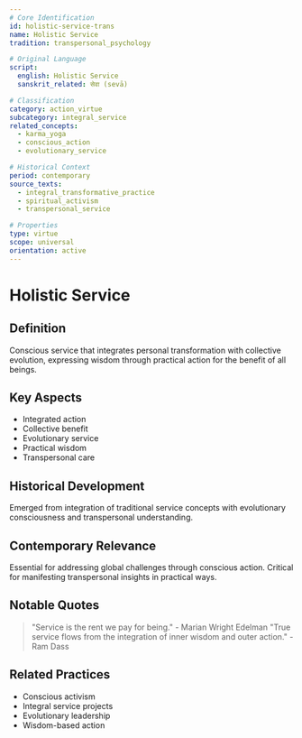```yaml
---
# Core Identification
id: holistic-service-trans
name: Holistic Service
tradition: transpersonal_psychology

# Original Language
script:
  english: Holistic Service
  sanskrit_related: सेवा (sevā)

# Classification
category: action_virtue
subcategory: integral_service
related_concepts:
  - karma_yoga
  - conscious_action
  - evolutionary_service

# Historical Context
period: contemporary
source_texts:
  - integral_transformative_practice
  - spiritual_activism
  - transpersonal_service

# Properties
type: virtue
scope: universal
orientation: active
---
```


# Holistic Service

## Definition
Conscious service that integrates personal transformation with collective evolution, expressing wisdom through practical action for the benefit of all beings.

## Key Aspects
- Integrated action
- Collective benefit
- Evolutionary service
- Practical wisdom
- Transpersonal care

## Historical Development
Emerged from integration of traditional service concepts with evolutionary consciousness and transpersonal understanding.

## Contemporary Relevance
Essential for addressing global challenges through conscious action. Critical for manifesting transpersonal insights in practical ways.

## Notable Quotes
> "Service is the rent we pay for being." - Marian Wright Edelman
> "True service flows from the integration of inner wisdom and outer action." - Ram Dass

## Related Practices
- Conscious activism
- Integral service projects
- Evolutionary leadership
- Wisdom-based action